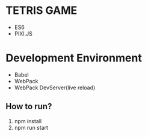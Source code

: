 # TETRIS GAME
* ES6
* PIXI.JS

# Development Environment
* Babel 
* WebPack 
* WebPack DevServer(live reload)

## How to run?
1) npm install
2) npm run start